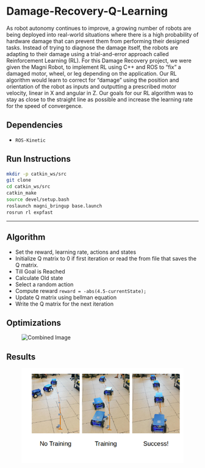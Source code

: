 # Damage-Recovery-Q-Learning

As robot autonomy continues to improve, a growing number of robots are being deployed into real-world situations where there is a high probability of hardware damage that can prevent them from performing their designed tasks. Instead of trying to diagnose the damage itself, the robots are adapting to their damage using a trial-and-error approach called Reinforcement Learning (RL). For this Damage Recovery project, we were given the Magni Robot, to implement RL using C++ and ROS to “fix” a damaged motor, wheel, or leg depending on the application. Our RL algorithm would learn to correct for “damage” using the position and orientation of the robot as inputs and outputting a prescribed motor velocity, linear in X and angular in Z. Our goals for our RL algorithm was to stay as close to the straight line as possible and increase the learning rate for the speed of convergence.




## Dependencies


* `ROS-Kinetic`



## Run Instructions

```bash
mkdir -p catkin_ws/src
git clone 
cd catkin_ws/src
catkin_make
source devel/setup.bash
roslaunch magni_bringup base.launch
rosrun rl expfast

```
---
## Algorithm

* Set the reward, learning rate, actions and states
* Initialize Q matrix to 0 if first iteration or read the from file that saves the Q matrix.
* Till Goal is Reached
 * Calculate Old state
 * Select a random action 
 * Compute reward   `reward = -abs(4.5-currentState);`
 * Update Q matrix using bellman equation
* Write the Q matrix for the next iteration
 
## Optimizations

<figure>
 <img src="./op.png" width="712" alt="Combined Image" />
 <figcaption>
 <p></p> 
 </figcaption>
</figure>



## Results

<figure>
 <img src="./Images/result.png" width="712" alt="Combined Image" />
 <figcaption>
 <p></p> 
 </figcaption>
</figure>







